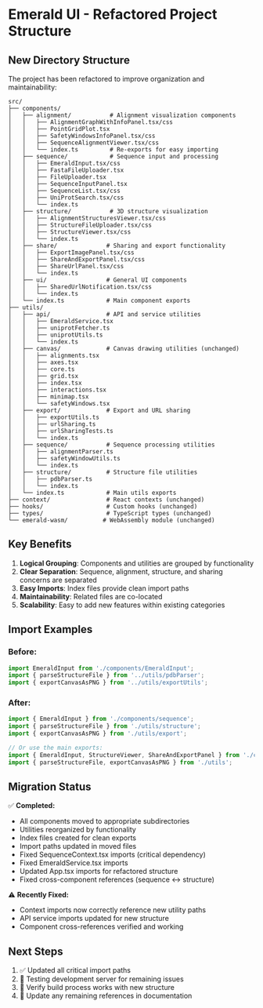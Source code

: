 # Emerald UI - Refactored Project Structure

## New Directory Structure

The project has been refactored to improve organization and maintainability:

```
src/
├── components/
│   ├── alignment/           # Alignment visualization components
│   │   ├── AlignmentGraphWithInfoPanel.tsx/css
│   │   ├── PointGridPlot.tsx
│   │   ├── SafetyWindowsInfoPanel.tsx/css
│   │   ├── SequenceAlignmentViewer.tsx/css
│   │   └── index.ts         # Re-exports for easy importing
│   ├── sequence/            # Sequence input and processing
│   │   ├── EmeraldInput.tsx/css
│   │   ├── FastaFileUploader.tsx
│   │   ├── FileUploader.tsx
│   │   ├── SequenceInputPanel.tsx
│   │   ├── SequenceList.tsx/css
│   │   ├── UniProtSearch.tsx/css
│   │   └── index.ts
│   ├── structure/           # 3D structure visualization
│   │   ├── AlignmentStructuresViewer.tsx/css
│   │   ├── StructureFileUploader.tsx/css
│   │   ├── StructureViewer.tsx/css
│   │   └── index.ts
│   ├── share/              # Sharing and export functionality
│   │   ├── ExportImagePanel.tsx/css
│   │   ├── ShareAndExportPanel.tsx/css
│   │   ├── ShareUrlPanel.tsx/css
│   │   └── index.ts
│   ├── ui/                 # General UI components
│   │   ├── SharedUrlNotification.tsx/css
│   │   └── index.ts
│   └── index.ts            # Main component exports
├── utils/
│   ├── api/                # API and service utilities
│   │   ├── EmeraldService.tsx
│   │   ├── uniprotFetcher.ts
│   │   ├── uniprotUtils.ts
│   │   └── index.ts
│   ├── canvas/             # Canvas drawing utilities (unchanged)
│   │   ├── alignments.tsx
│   │   ├── axes.tsx
│   │   ├── core.ts
│   │   ├── grid.tsx
│   │   ├── index.tsx
│   │   ├── interactions.tsx
│   │   ├── minimap.tsx
│   │   └── safetyWindows.tsx
│   ├── export/             # Export and URL sharing
│   │   ├── exportUtils.ts
│   │   ├── urlSharing.ts
│   │   ├── urlSharingTests.ts
│   │   └── index.ts
│   ├── sequence/           # Sequence processing utilities
│   │   ├── alignmentParser.ts
│   │   ├── safetyWindowUtils.ts
│   │   └── index.ts
│   ├── structure/          # Structure file utilities
│   │   ├── pdbParser.ts
│   │   └── index.ts
│   └── index.ts            # Main utils exports
├── context/                # React contexts (unchanged)
├── hooks/                  # Custom hooks (unchanged)
├── types/                  # TypeScript types (unchanged)
└── emerald-wasm/          # WebAssembly module (unchanged)
```

## Key Benefits

1. **Logical Grouping**: Components and utilities are grouped by functionality
2. **Clear Separation**: Sequence, alignment, structure, and sharing concerns are separated
3. **Easy Imports**: Index files provide clean import paths
4. **Maintainability**: Related files are co-located
5. **Scalability**: Easy to add new features within existing categories

## Import Examples

### Before:
```typescript
import EmeraldInput from './components/EmeraldInput';
import { parseStructureFile } from '../utils/pdbParser';
import { exportCanvasAsPNG } from '../utils/exportUtils';
```

### After:
```typescript
import { EmeraldInput } from './components/sequence';
import { parseStructureFile } from './utils/structure';  
import { exportCanvasAsPNG } from './utils/export';

// Or use the main exports:
import { EmeraldInput, StructureViewer, ShareAndExportPanel } from './components';
import { parseStructureFile, exportCanvasAsPNG } from './utils';
```

## Migration Status

✅ **Completed:**
- All components moved to appropriate subdirectories
- Utilities reorganized by functionality  
- Index files created for clean exports
- Import paths updated in moved files
- Fixed SequenceContext.tsx imports (critical dependency)
- Fixed EmeraldService.tsx imports 
- Updated App.tsx imports for refactored structure
- Fixed cross-component references (sequence ↔ structure)

⚠️ **Recently Fixed:**
- Context imports now correctly reference new utility paths
- API service imports updated for new structure
- Component cross-references verified and working

## Next Steps

1. ✅ Updated all critical import paths
2. 🔄 Testing development server for remaining issues
3. 🔄 Verify build process works with new structure  
4. 📝 Update any remaining references in documentation
